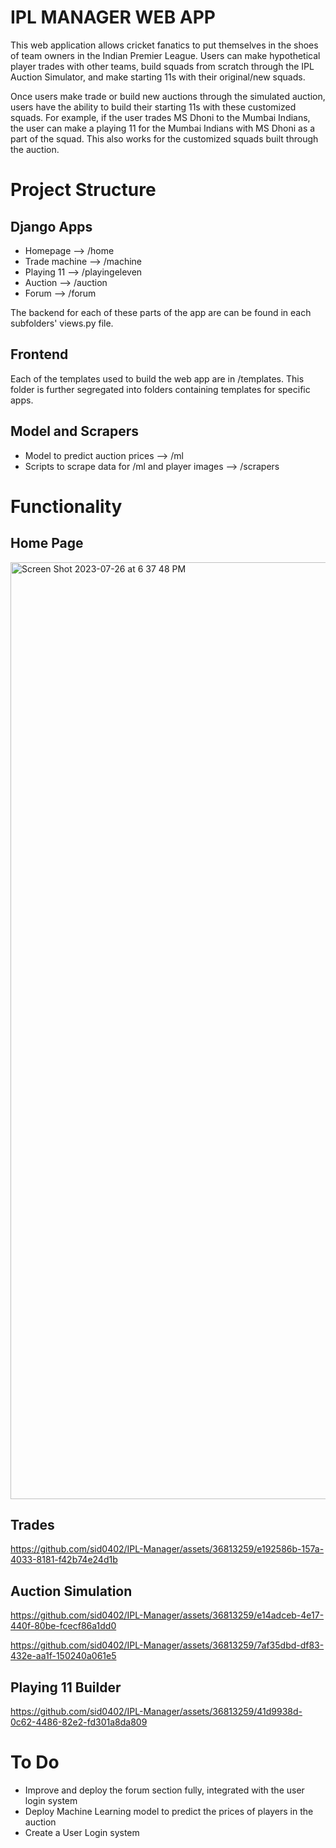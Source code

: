 # IPL MANAGER WEB APP
This web application allows cricket fanatics to put themselves in the shoes of team owners in the Indian Premier League. Users can make hypothetical player trades with other teams, build squads from scratch through the IPL Auction Simulator, and make starting 11s with their original/new squads. 

Once users make trade or build new auctions through the simulated auction, users have the ability to build their starting 11s with these customized squads. For example, if the user trades MS Dhoni to the Mumbai Indians, the user can make a playing 11 for the Mumbai Indians with MS Dhoni as a part of the squad. This also works for the customized squads built through the auction. 

# Project Structure
## Django Apps
- Homepage  --> /home
- Trade machine --> /machine
- Playing 11 --> /playingeleven
- Auction --> /auction
- Forum --> /forum

The backend for each of these parts of the app are can be found in each subfolders' views.py file. 

## Frontend
Each of the templates used to build the web app are in /templates. This folder is further segregated into folders containing templates for specific apps.
## Model and Scrapers
- Model to predict auction prices --> /ml
- Scripts to scrape data for /ml and player images --> /scrapers

# Functionality
## Home Page
<img width="1499" alt="Screen Shot 2023-07-26 at 6 37 48 PM" src="https://github.com/sid0402/IPL-Manager/assets/36813259/892c9574-2849-4607-a240-a6c47e3a7112">

## Trades
https://github.com/sid0402/IPL-Manager/assets/36813259/e192586b-157a-4033-8181-f42b74e24d1b

## Auction Simulation

https://github.com/sid0402/IPL-Manager/assets/36813259/e14adceb-4e17-440f-80be-fcecf86a1dd0

https://github.com/sid0402/IPL-Manager/assets/36813259/7af35dbd-df83-432e-aa1f-150240a061e5

## Playing 11 Builder
https://github.com/sid0402/IPL-Manager/assets/36813259/41d9938d-0c62-4486-82e2-fd301a8da809

# To Do
- Improve and deploy the forum section fully, integrated with the user login system
- Deploy Machine Learning model to predict the prices of players in the auction
- Create a User Login system
